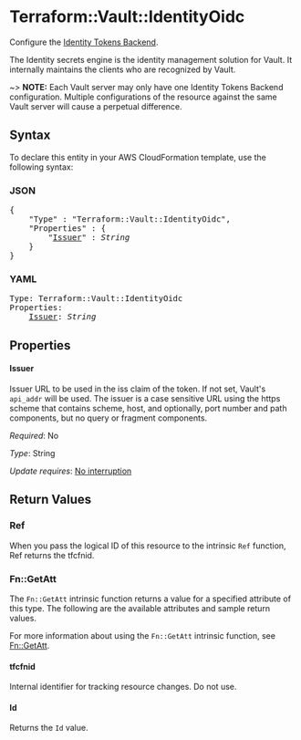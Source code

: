 # Terraform::Vault::IdentityOidc

Configure the [Identity Tokens Backend](https://www.vaultproject.io/docs/secrets/identity/index.html#identity-tokens).

The Identity secrets engine is the identity management solution for Vault. It internally maintains
the clients who are recognized by Vault.

~> **NOTE:** Each Vault server may only have one Identity Tokens Backend configuration. Multiple configurations of the resource against the same Vault server will cause a perpetual difference.

## Syntax

To declare this entity in your AWS CloudFormation template, use the following syntax:

### JSON

<pre>
{
    "Type" : "Terraform::Vault::IdentityOidc",
    "Properties" : {
        "<a href="#issuer" title="Issuer">Issuer</a>" : <i>String</i>
    }
}
</pre>

### YAML

<pre>
Type: Terraform::Vault::IdentityOidc
Properties:
    <a href="#issuer" title="Issuer">Issuer</a>: <i>String</i>
</pre>

## Properties

#### Issuer

Issuer URL to be used in the iss claim of the token. If not set, Vault's
`api_addr` will be used. The issuer is a case sensitive URL using the https scheme that contains
scheme, host, and optionally, port number and path components, but no query or fragment
components.

_Required_: No

_Type_: String

_Update requires_: [No interruption](https://docs.aws.amazon.com/AWSCloudFormation/latest/UserGuide/using-cfn-updating-stacks-update-behaviors.html#update-no-interrupt)

## Return Values

### Ref

When you pass the logical ID of this resource to the intrinsic `Ref` function, Ref returns the tfcfnid.

### Fn::GetAtt

The `Fn::GetAtt` intrinsic function returns a value for a specified attribute of this type. The following are the available attributes and sample return values.

For more information about using the `Fn::GetAtt` intrinsic function, see [Fn::GetAtt](https://docs.aws.amazon.com/AWSCloudFormation/latest/UserGuide/intrinsic-function-reference-getatt.html).

#### tfcfnid

Internal identifier for tracking resource changes. Do not use.

#### Id

Returns the <code>Id</code> value.


